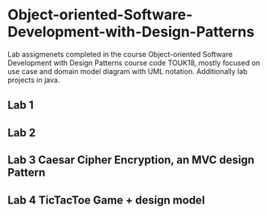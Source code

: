 # Object-oriented-Software-Development-with-Design-Patterns
Lab assigmenets completed in the course Object-oriented Software Development with Design Patterns course code TOUK18, mostly focused on use case  and domain model diagram with UML notation. Additionally lab projects in java.


## Lab 1 

## Lab 2 

## Lab 3 Caesar Cipher Encryption, an MVC design Pattern

## Lab 4 TicTacToe Game + design model 
